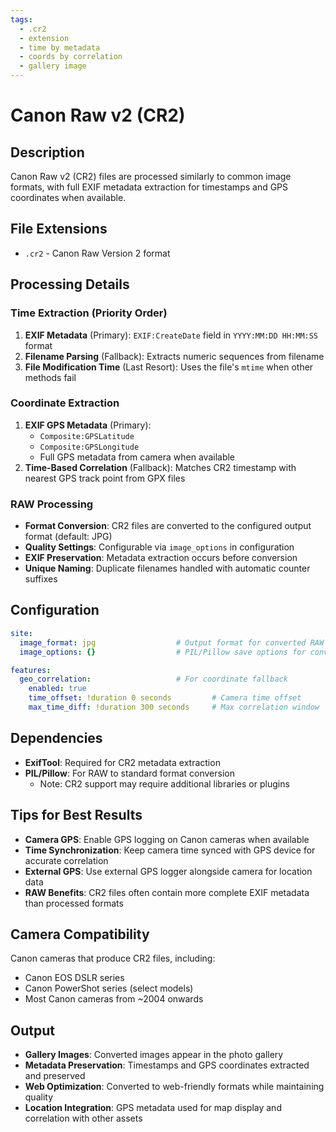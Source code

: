 ```yaml
---
tags:
  - .cr2
  - extension
  - time by metadata
  - coords by correlation
  - gallery image
---
```


# Canon Raw v2 (CR2)

## Description

Canon Raw v2 (CR2) files are processed similarly to common image formats, with full EXIF metadata extraction for timestamps and GPS coordinates when available.

## File Extensions

- `.cr2` - Canon Raw Version 2 format

## Processing Details

### Time Extraction (Priority Order)

1. **EXIF Metadata** (Primary): `EXIF:CreateDate` field in `YYYY:MM:DD HH:MM:SS` format
2. **Filename Parsing** (Fallback): Extracts numeric sequences from filename  
3. **File Modification Time** (Last Resort): Uses the file's `mtime` when other methods fail

### Coordinate Extraction

1. **EXIF GPS Metadata** (Primary): 
   - `Composite:GPSLatitude` 
   - `Composite:GPSLongitude`
   - Full GPS metadata from camera when available
2. **Time-Based Correlation** (Fallback): Matches CR2 timestamp with nearest GPS track point from GPX files

### RAW Processing

- **Format Conversion**: CR2 files are converted to the configured output format (default: JPG)
- **Quality Settings**: Configurable via `image_options` in configuration
- **EXIF Preservation**: Metadata extraction occurs before conversion
- **Unique Naming**: Duplicate filenames handled with automatic counter suffixes

## Configuration

```yaml
site:
  image_format: jpg                  # Output format for converted RAW files
  image_options: {}                  # PIL/Pillow save options for conversion

features:
  geo_correlation:                   # For coordinate fallback
    enabled: true
    time_offset: !duration 0 seconds         # Camera time offset
    max_time_diff: !duration 300 seconds     # Max correlation window
```

## Dependencies

- **ExifTool**: Required for CR2 metadata extraction
- **PIL/Pillow**: For RAW to standard format conversion
  - Note: CR2 support may require additional libraries or plugins

## Tips for Best Results

- **Camera GPS**: Enable GPS logging on Canon cameras when available
- **Time Synchronization**: Keep camera time synced with GPS device for accurate correlation
- **External GPS**: Use external GPS logger alongside camera for location data
- **RAW Benefits**: CR2 files often contain more complete EXIF metadata than processed formats

## Camera Compatibility

Canon cameras that produce CR2 files, including:
- Canon EOS DSLR series
- Canon PowerShot series (select models)
- Most Canon cameras from ~2004 onwards

## Output

- **Gallery Images**: Converted images appear in the photo gallery
- **Metadata Preservation**: Timestamps and GPS coordinates extracted and preserved
- **Web Optimization**: Converted to web-friendly formats while maintaining quality
- **Location Integration**: GPS metadata used for map display and correlation with other assets
